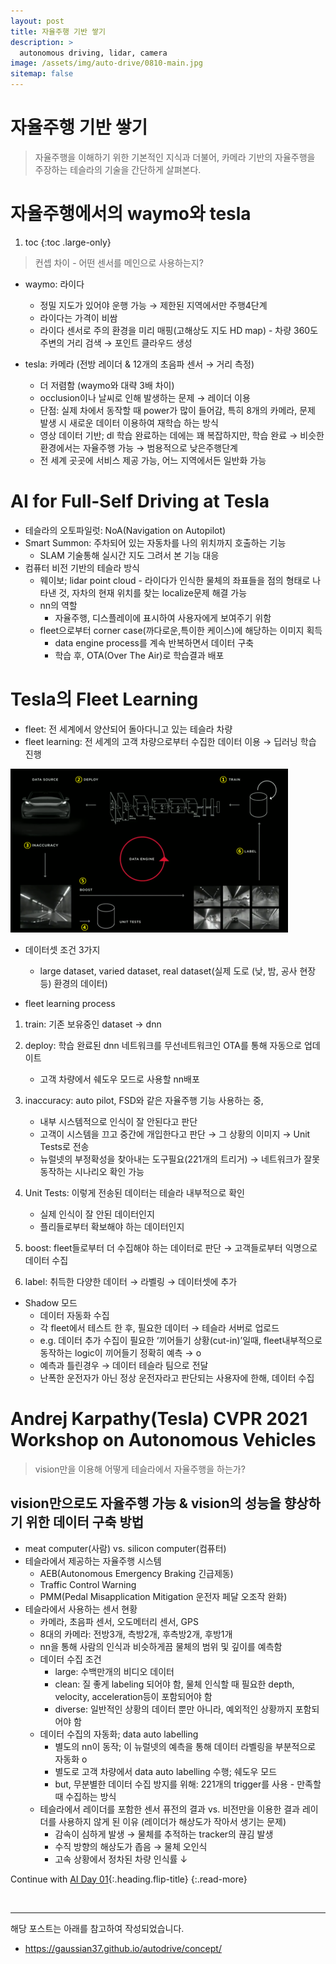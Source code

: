 ```yaml
---
layout: post
title: 자율주행 기반 쌓기
description: >
  autonomous driving, lidar, camera
image: /assets/img/auto-drive/0810-main.jpg
sitemap: false
---
```


# 자율주행 기반 쌓기

> 자율주행을 이해하기 위한 기본적인 지식과 더불어, 카메라 기반의 자율주행을 주장하는 테슬라의 기술을 간단하게 살펴본다.


# 자율주행에서의 waymo와 tesla

1. toc 
{:toc .large-only}

> 컨셉 차이 - 어떤 센서를 메인으로 사용하는지?

- waymo: 라이다
	- 정밀 지도가 있어야 운행 가능 → 제한된 지역에서만 주행4단계
	- 라이다는 가격이 비쌈
	- 라이다 센서로 주의 환경을 미리 매핑(고해상도 지도 HD map) - 차량 360도 주변의 거리 검색 → 포인트 클라우드 생성

- tesla: 카메라 (전방 레이더 & 12개의 초음파 센서 → 거리 측정)
	- 더 저렴함 (waymo와 대략 3배 차이)
	- occlusion이나 날씨로 인해 발생하는 문제 → 레이더 이용
	- 단점: 실제 차에서 동작할 때 power가 많이 들어감, 특히 8개의 카메라, 문제 발생 시 새로운 데이터 이용하여 재학습 하는 방식
	- 영상 데이터 기반; dl 학습 완료하는 데에는 꽤 복잡하지만, 학습 완료 → 비슷한 환경에서는 자율주행 가능 → 범용적으로 낮은주행단계
	- 전 세계 곳곳에 서비스 제공 가능, 어느 지역에서든 일반화 가능




# AI for Full-Self Driving at Tesla
- 테슬라의 오토파일럿: NoA(Navigation on Autopilot)
- Smart Summon: 주차되어 있는 자동차를 나의 위치까지 호출하는 기능
	- SLAM 기술통해 실시간 지도 그려서 본 기능 대응
- 컴퓨터 비전 기반의 테슬라 방식
	- 웨이보; lidar point cloud - 라이다가 인식한 물체의 좌표들을 점의 형태로 나타낸 것, 자차의 현재 위치를 찾는 localize문제 해결 가능
	- nn의 역할
		- 자율주행, 디스플레이에 표시하여 사용자에게 보여주기 위함
	- fleet으로부터 corner case(까다로운,특이한 케이스)에 해당하는 이미지 획득
		- data engine process를 계속 반복하면서 데이터 구축
		- 학습 후, OTA(Over The Air)로 학습결과 배포




# Tesla의 Fleet Learning

- fleet: 전 세계에서 양산되어 돌아다니고 있는 테슬라 차량
- fleet learning: 전 세계의 고객 차량으로부터 수집한 데이터 이용 → 딥러닝 학습 진행


<img src='/assets/img/auto-drive/0810-fleet.png'>


- 데이터셋 조건 3가지
	- large dataset, varied dataset, real dataset(실제 도로 (낮, 밤, 공사 현장 등) 환경의 데이터)

- fleet learning process

1. train: 기존 보유중인 dataset → dnn

2. deploy: 학습 완료된 dnn 네트워크를 무선네트워크인 OTA를 통해 자동으로 업데이트
	- 고객 차량에서 쉐도우 모드로 사용할 nn배포

3. inaccuracy: auto pilot, FSD와 같은 자율주행 기능 사용하는 중,
	- 내부 시스템적으로 인식이 잘 안된다고 판단
	- 고객이 시스템을 끄고 중간에 개입한다고 판단 → 그 상황의 이미지 → Unit Tests로 전송
	- 뉴럴넷의 부정확성을 찾아내는 도구필요(221개의 트리거) → 네트워크가 잘못 동작하는 시나리오 확인 가능

4. Unit Tests: 이렇게 전송된 데이터는 테슬라 내부적으로 확인
	- 실제 인식이 잘 안된 데이터인지
	- 플리들로부터 확보해야 하는 데이터인지

5. boost: fleet들로부터 더 수집해야 하는 데이터로 판단 → 고객들로부터 익명으로 데이터 수집
6. label: 취득한 다양한 데이터 → 라벨링 → 데이터셋에 추가


- Shadow 모드
	- 데이터 자동화 수집
	- 각 fleet에서 테스트 한 후, 필요한 데이터 → 테슬라 서버로 업로드
	- e.g. 데이터 추가 수집이 필요한 ‘끼어들기 상황(cut-in)’일때, fleet내부적으로 동작하는 logic이 끼어들기 정확히 예측 → o
	- 예측과 틀린경우 → 데이터 테슬라 팀으로 전달
	- 난폭한 운전자가 아닌 정상 운전자라고 판단되는 사용자에 한해, 데이터 수집



# Andrej Karpathy(Tesla) CVPR 2021 Workshop on Autonomous Vehicles

> vision만을 이용해 어떻게 테슬라에서 자율주행을 하는가?

## vision만으로도 자율주행 가능 & vision의 성능을 향상하기 위한 데이터 구축 방법
- meat computer(사람) vs. silicon computer(컴퓨터)
- 테슬라에서 제공하는 자율주행 시스템
	- AEB(Autonomous Emergency Braking 긴급제동)
	- Traffic Control Warning
	- PMM(Pedal Misapplication Mitigation 운전자 페달 오조작 완화)
- 테슬라에서 사용하는 센서 현황
	- 카메라, 초음파 센서, 오도메터리 센서, GPS
	- 8대의 카메라: 전방3개, 측방2개, 후측방2개, 후방1개
	- nn을 통해 사람의 인식과 비슷하게끔 물체의 범위 및 깊이를 예측함
	- 데이터 수집 조건
		- large: 수백만개의 비디오 데이터
		- clean: 질 좋게 labeling 되어야 함, 물체 인식할 때 필요한 depth, velocity, acceleration등이 포함되어야 함
		- diverse: 일반적인 상황의 데이터 뿐만 아니라, 예외적인 상황까지 포함되어야 함
	- 데이터 수집의 자동화; data auto labelling
		- 별도의 nn이 동작; 이 뉴럴넷의 예측을 통해 데이터 라벨링을 부분적으로 자동화 o
		- 별도로 고객 차량에서 data auto labelling 수행; 쉐도우 모드
		- but, 무분별한 데이터 수집 방지를 위해: 221개의 trigger를 사용 - 만족할 때 수집하는 방식
	- 테슬라에서 레이더를 포함한 센서 퓨전의 결과 vs. 비전만을 이용한 결과
		레이더를 사용하지 않게 된 이유 (레이더가 해상도가 작아서 생기는 문제)
		- 감속이 심하게 발생 → 물체를 추적하는 tracker의 끊김 발생
		- 수직 방향의 해상도가 좁음 → 물체 오인식
		- 고속 상황에서 정차된 차량 인식률 ↓



Continue with [AI Day 01](2022-04-13-ad-aiday01.md){:.heading.flip-title}
{:.read-more}



<br>

---

해당 포스트는 아래를 참고하여 작성되었습니다.
- <https://gaussian37.github.io/autodrive/concept/>